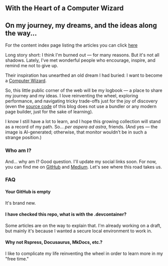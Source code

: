 <main class="grid gap-8 p-3 sm:p-10 place-content-center">
   <section class="flex gap-8 justify-center items-center md:p-20 max-w-5xl place-self-center">
      <div class="hidden w-[200px] grow-1 shrink-0">
         <!-- <img hidden src="./assets/wizard.lulita.webp" alt="a funny dog with clothes and typing in a computer" width="200"
            class="rounded-2xl" height="200" /> -->
      </div>
      <hgroup class="flex flex-col gap-5 items-center md:items-stretch">
         <h1
            class="text-shadow-cyan-300 text-shadow-sm text-center font-extrabold text-6xl! text-title-primary ">
            With the Heart of a Computer
            Wizard
         </h1>
        <img hidden aria-hidden="true" class="block md:hidden rounded-2xl" src="./assets/wizard.lulita.webp"
            alt="a funny dog with clothes and typing in a computer" width="200" height="200" />
         <h2 class="text-subtitle-primary font-bold text-center text-3xl!">On my journey, my dreams, and the
            ideas along the way...
         </h2>
      </hgroup>
   </section>
   <section class="max-w-5xl grid gap-6">
      <p>For the content index page listing the articles you can click <a data-client-navigation="hover"
         href="./content-index">here</a></p>
      <p>
         Long story short: I think I'm burned out — for many reasons.
         But it's not all shadows. Lately, I've met wonderful people who encourage, inspire, and remind me not to give
         up.
      </p>
      <p>
         Their inspiration has unearthed an old dream I had buried:
         I want to become a <a href="https://jvns.ca/blog/so-you-want-to-be-a-wizard/">Computer Wizard</a>.
      </p>
      <p>
         So, this little public corner of the web will be my logbook — a place to share my journey and my ideas.
         I love reinventing the wheel, exploring performance, and navigating tricky trade-offs just for the joy of
         discovery (even the <a href="https://github.com/Shadowrunner8095/my-blog">source code</a> of this blog does not
         use a bundler or any modern page builder, just for the sake of learning).
      </p>
      <p>
         I know I still have a lot to learn, and I hope this growing collection will stand as a record of my path.
         So… <em>per aspera ad astra</em>, friends.
         (And yes — the image is AI-generated; otherwise, that monitor wouldn’t be in such a strange position.)
      </p>
   </section>
   <section class="max-w-5xl grid gap-6">
      <h3 class="text-subtitle-primary font-bold text-3xl">Who am I?</h3>
      <p>
         And… why am I? Good question. I'll update my social links soon.
         For now, you can find me on <a href="https://github.com/shadowRunner8095/my-blog">GitHub</a>
         and <a href="https://medium.com/@shadowrunner8095">Medium</a>. Let's see where this road takes us.
      </p>
   </section>
   <section class="max-w-5xl grid gap-6">
      <h3 class="text-subtitle-primary font-bold text-3xl">FAQ</h3>
      <div class="grid gap-3">
         <h4 class="font-bold">
            Your GitHub is empty
         </h4>
         <p>
            It's brand new.
         </p>
      </div>
      <div class="grid gap-3">
         <h4 class="font-bold">
            I have checked this repo, what is with the .devcontainer?
         </h4>
         <p>
            Some articles are on the way to explain that. I'm already working on a draft, but mainly it's because I wanted
            a secure local environment to work in.
         </p>
      </div>
      <div class="grid gap-3">
         <h4 class="font-bold">
            Why not Rspress, Docusaurus, MkDocs, etc.?
         </h4>
         <p>
            I like to complicate my life reinventing the wheel in order to learn more in my "free time."
         </p>
      </div>
   </section>
</main>